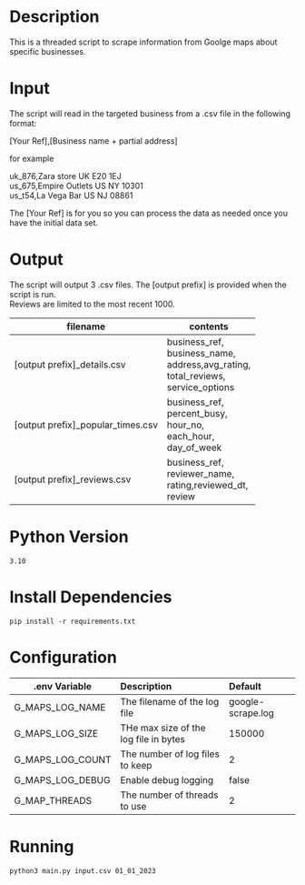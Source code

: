 # Description

This is a threaded script to scrape information from Goolge maps about specific businesses.

# Input

The script will read in the targeted business from a .csv file in the following format:

[Your Ref],[Business name + partial address]

for example

uk_876,Zara store UK E20 1EJ</br>
us_675,Empire Outlets US NY 10301</br>
us_t54,La Vega Bar US NJ 08861</br>

The [Your Ref] is for you so you can process the data as needed once you have the initial data set.


# Output

The script will output 3 .csv files. The [output prefix] is provided when the script is run.<br/>Reviews are limited to the most recent 1000.



| filename                          | contents                                                                                        |
|-----------------------------------|-------------------------------------------------------------------------------------------------|
| [output prefix]_details.csv       | business_ref,<br/>business_name,<br/>address,avg_rating,<br/>total_reviews,</br>service_options |
| [output prefix]_popular_times.csv | business_ref,<br/>percent_busy,<br/>hour_no,<br/>each_hour,<br/>day_of_week                     |
| [output prefix]_reviews.csv       | business_ref,<br/>reviewer_name,<br/>rating,reviewed_dt,<br/>review                             |





# Python Version

```
3.10
```

# Install Dependencies

```
pip install -r requirements.txt
```

# Configuration

| .env Variable    | Description                           | Default           |
|------------------|:--------------------------------------|:------------------|
| G_MAPS_LOG_NAME  | The filename of the log file          | google-scrape.log |
| G_MAPS_LOG_SIZE  | THe max size of the log file in bytes | 150000            |
| G_MAPS_LOG_COUNT | The number of log files to keep       | 2                 |
| G_MAPS_LOG_DEBUG | Enable debug logging                  | false             |
| G_MAP_THREADS    | The number of threads to use          | 2                 |


# Running


```
python3 main.py input.csv 01_01_2023
```
